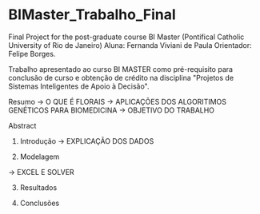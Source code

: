 # BIMaster_Trabalho_Final
Final Project for the post-graduate course BI Master (Pontifical Catholic University of Rio de Janeiro)
Aluna: Fernanda Viviani de Paula
Orientador: Felipe Borges.

Trabalho apresentado ao curso BI MASTER como pré-requisito para conclusão de curso e obtenção de crédito na disciplina "Projetos de Sistemas Inteligentes de Apoio à Decisão".

Resumo
-> O QUE É FLORAIS
-> APLICAÇÕES DOS ALGORITIMOS GENÉTICOS PARA BIOMEDICINA
-> OBJETIVO DO TRABALHO

Abstract

1. Introdução
-> EXPLICAÇÃO DOS DADOS 

2. Modelagem

-> EXCEL E SOLVER

3. Resultados

4. Conclusões
